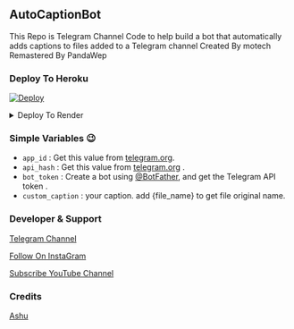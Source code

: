 ## <b>AutoCaptionBot</b>

This Repo is Telegram Channel Code to help build a bot that automatically adds captions to files added to a Telegram channel Created By motech Remastered By PandaWep
</a>
</p>

### Deploy To Heroku
[![Deploy](https://www.herokucdn.com/deploy/button.svg)](https://heroku.com/deploy?template=https://github.com/AshutoshGoswami24/AutoCaptionBot-By-Ashu)  


<details><summary>Deploy To Render</summary>
<br>
<b>
Use these commands:
<br>
<br>
• Build Command: <code>pip3 install -U -r requirements.txt</code>
<br>
<br>
• Start Command: <code>gunicorn app:app & python3 main.py</code>
<br>
<br>
Go to https://uptimerobot.com/ and add a monitor to keep your bot alive.
<br>
<br>
Use these settings when adding a monitor:</b>
<br>
<br>
<img src="https://telegra.ph/file/a79a156e44f43c9833b50.jpg" alt="render template">
<br>
<br>
<b>Click on the below button to deploy directly to render ↓</b>
<br>
<br>
<a href="https://render.com/deploy?repo="https://github.com/AshutoshGoswami24/AutoCaptionBot-By-Ashu/tree/main>
<img src="https://render.com/images/deploy-to-render-button.svg" alt="Deploy to Render">
</a>
</details>

### Simple Variables 😉

* `app_id` : Get this value from [telegram.org](https://my.telegram.org/apps).
* `api_hash` : Get this value from [telegram.org](https://my.telegram.org/apps) .
* `bot_token` : Create a bot using [@BotFather](https://telegram.dog/BotFather), and get the Telegram API token .
* `custom_caption` : your caption. add {file_name} to get file original name.

### Developer & Support

[Telegram Channel](https://Telegram.dog/PandaWep)

[Follow On InstaGram](https://www.instagram.com/PandaWep1)

[Subscribe YouTube Channel](https://youtube.com/@PandaWep)

### Credits
[Ashu](https://github.com/AshutoshGoswami24) 


